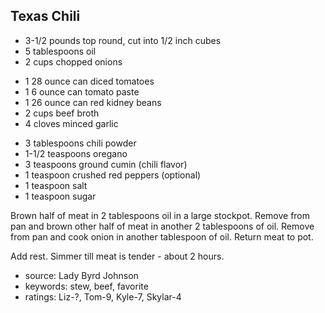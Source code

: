Texas Chili
-----------

- 3-1/2 pounds top round, cut into 1/2 inch cubes
- 5 tablespoons oil
- 2 cups chopped onions
<!-- -->
- 1 28 ounce can diced tomatoes
- 1 6 ounce can tomato paste
- 1 26 ounce can red kidney beans
- 2 cups beef broth
- 4 cloves minced garlic
<!-- -->
- 3 tablespoons chili powder
- 1-1/2 teaspoons oregano
- 3 teaspoons ground cumin (chili flavor)
- 1 teaspoon crushed red peppers (optional)
- 1 teaspoon salt
- 1 teaspoon sugar

Brown half of meat in 2 tablespoons oil in a large stockpot.  Remove
from pan and brown other half of meat in another 2 tablespoons of oil.
Remove from pan and cook onion in another tablespoon of oil.  Return
meat to pot.

Add rest.  Simmer till meat is tender - about 2 hours.

- source: Lady Byrd Johnson
- keywords: stew, beef, favorite
- ratings: Liz-?, Tom-9, Kyle-7, Skylar-4

